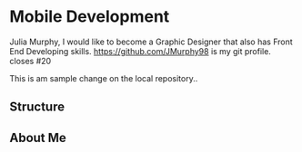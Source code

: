 # Mobile Development
Julia Murphy, I would like to become a Graphic Designer that also has Front End Developing skills. https://github.com/JMurphy98 is my git profile. 
closes #20

This is am sample change on the local repository..

## Structure


## About Me

